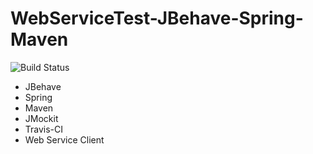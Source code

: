 # WebServiceTest-JBehave-Spring-Maven

<img src="https://travis-ci.org/macedoleonardo/WebServiceTest-JBehave-JMockit.svg?branch=master" alt="Build Status" />

+ JBehave
+ Spring
+ Maven
+ JMockit
+ Travis-CI
+ Web Service Client

